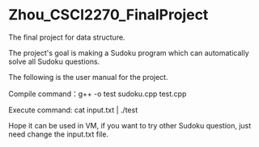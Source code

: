 # Zhou_CSCI2270_FinalProject
The final project for data structure.

The project's goal is making a Sudoku program which can automatically solve all Sudoku questions.

The following is the user manual for the project.

Compile command：g++ -o test sudoku.cpp test.cpp

Execute command: cat input.txt | ./test

Hope it can be used in VM, if you want to try other Sudoku question, just need change the input.txt file.
